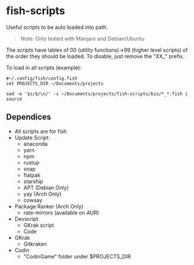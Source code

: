 # fish-scripts
Useful scripts to be auto loaded into path.

> Note: Only tested with Manjaro and Debian/Ubuntu


The scripts have lables of 00 (utility functions)->99 (higher level scripts) of the order they should be loaded. To disable, just remove the "XX_" prefix.

To load in all scripts (example):
```fish
#~/.config/fish/config.fish
set PROJECTS_DIR ~/Documents/projects

sed -e '$s/$/\n/' -s ~/Documents/projects/fish-scripts/bin/*_*.fish | source
```

## Dependices
 - All scripts are for fish
 - Update Script:
     - anaconda
     - yarn
     - npm
     - rustup
     - snap
     - flatpak
     - starship
     - APT (Debian Only)
     - yay (Arch Only)
     - cowsay
 - Package Ranker (Arch Only)
     - rate-mirrors (available on AUR)
 - Devscript
     - GKrak script
     - Code
 - GKrak
     - Gitkraken
 - Codin
     - "CodinGame" folder under $PROJECTS_DIR